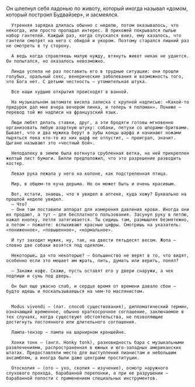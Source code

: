 Он шлепнул себя ладонью по животу, который иногда называл «домом, который построил Будвайзер», и засмеялся.

      Утренняя зарядка длилась обычно с неделю, потом оказывалось, что некогда, или просто пропадал интерес. В прихожей покрывался пылью набор гантелей. Каждый раз, когда спускался вниз, ему казалось, что гантели смотрят на него с обидой и укором. Поэтому старался лишний раз не смотреть в ту сторону.

      А ведь когда справляешь малую нужду, втянуть живот никак не удается. Он попытался, но оказалось невозможно.

      Линда успела не раз поставить его в трудные ситуации: они прошли голубых, оральный секс, венерические заболевания и возможность того, что Бога нет. С детьми честность – утомительная штука.

      Все наши худшие открытия происходят в ванной.

      На музыкальном автомате висела записка с крупной надписью: «Какой-то придурок дал мне вчера вечером пинка, и теперь я поломан». Пониже – перевод той же надписи на французский язык.

      Люди любят делать ставки, друг, а эти бродяги готовы мгновенно организовать любую азартную штуку: собаки, петухи со шпорами-бритвами. Бывает, что и два мужика берут в зубы концы шарфа и начинают ножами пыряться пока кто-то из них шарф не отпустит, – проиграл, значит. Цыгане называют это «честный бой».

      Неподалеку в землю была воткнута срубленная ветка, на ней прикреплен желтый лист бумаги. Билли предположил, что это разрешение разводить костер.

      Левая рука лежала у него на колоне, как подстреленная птица.

      Мир, в общем-то куча дерьма. Но он может быть и очень красивым.

      Вот, кстати, знаешь, что я увидел в аптеке, куда хожу? Буквально на прошлой неделе увидел.
      – Что?
      – Они там поставили аппарат для измерения давления крови. Иногда они их продают, а тут – для бесплатного пользования. Засунул руку в петлю, нажал кнопку, петля затягивается. Ты сидишь там, размышляя безмятежно, а потом – пожалте: вспыхивают красные цифры. Смотришь на указатель: «пониженное», «повышенное», «нормальное».

      И тут заходит мужик, ну, так, на двести пятьдесят весом. Жопа – словно две собаки возятся под одеялом.

      Некоторые… да что некоторые? – большинство не верят в то, что видят, особенно если это мешает им жрать, пить, думать или верить, понял?

      – Закажи кофе. Скажи, пусть оставят его у двери снаружи, а чек подпиши и сунь под дверь.

      Он был еще ужасно слаб, и сердце время от времени давало сбои – будто идешь и поскальзываешься на чем-то маслянистом.


      Modus vivendi – (лат. способ существования), дипломатический термин, означающий временное, обычно краткосрочное соглашение, заключаемое в тех случаях, когда существуют обстоятельства, не позволяющие достигнуть постоянного или длительного соглашения.
      
      Лампа-тензор – лампа на шарнирном кроншейне.
      
      Хонки тонк – (англ. Honky tonk), разновидность бара с музыкальными развлечениями, распространенная в южных и юго-западных американских штатах. Предоставляли место для выступлений пианистам и небольшим ансамблям, а иногда были даже центрами проституции.
      
      Отоскопия – (ото – ухо, скопия – изучение), осмотр наружного слухового прохода, барабанной перепонки, а при ее разрушении – барабанной полости с применением специальных инструментов.
